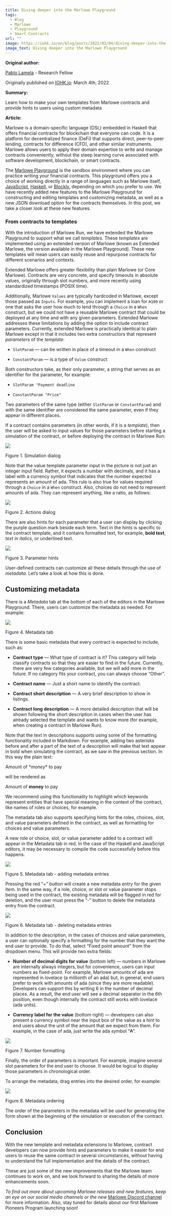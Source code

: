 ```yaml
---
title: Diving deeper into the Marlowe Playground
tags:
  - Blog
  - Marlowe
  - Playground
  - Smart Contracts
url: ""
image: https://iohk.io/en/blog/posts/2022/03/04/diving-deeper-into-the-marlowe-playground/
image_text: Diving deeper into the Marlowe Playground
---
```


**Original author:**

[Pablo Lamela](https://iohk.io/en/blog/authors/pablo-lamela-seijas/page-1/) - Research Fellow

Originally published on [IOHK.io](https://iohk.io/en/blog/posts/2022/03/04/diving-deeper-into-the-marlowe-playground/): March 4th, 2022

**Summary:**

Learn how to make your own templates from Marlowe contracts and provide hints to users using custom metadata

**Article:**

Marlowe is a domain-specific language (DSL) embedded in Haskell that offers financial contracts for blockchain that everyone can code. It is a platform for decentralized finance (DeFi) that supports direct, peer-to-peer lending, contracts for difference (CFD), and other similar instruments. Marlowe allows users to apply their domain expertise to write and manage contracts conveniently, without the steep learning curve associated with software development, blockchain, or smart contracts.

The [Marlowe Playground](https://play.marlowe-finance.io/#/) is the sandbox environment where you can practice writing your financial contracts. This playground offers you a choice of working directly in a range of languages such as Marlowe itself, [JavaScript](https://play.marlowe-finance.io/doc/marlowe/tutorials/javascript-embedding.html), [Haskell](https://play.marlowe-finance.io/doc/marlowe/tutorials/embedded-marlowe.html), or [Blockly](https://play.marlowe-finance.io/doc/marlowe/tutorials/playground-blockly.html), depending on which you prefer to use. We have recently added new features to the Marlowe Playground for constructing and editing templates and customizing metadata, as well as a new JSON download option for the contracts themselves. In this post, we take a closer look at these new features.

### **From contracts to templates**

With the introduction of Marlowe Run, we have extended the Marlowe Playground to support what we call _templates_. These _templates_ are implemented using an extended version of Marlowe (known as Extended Marlowe, the version available in the Marlowe Playground). These new templates will mean users can easily reuse and repurpose contracts for different scenarios and contexts.

Extended Marlowe offers greater flexibility than plain Marlowe (or Core Marlowe). Contracts are very concrete, and specify timeouts in absolute values, originally through slot numbers, and more recently using standardized timestamps (POSIX time).

Additionally, Marlowe `Values` are typically hardcoded in Marlowe, except those passed as `Inputs`. For example, you can implement a loan for `₳100` or one that asks the user how much to lend through a `Choice` in a `When` construct, but we could not have a reusable Marlowe contract that could be deployed at any time and with any given parameters. Extended Marlowe addresses these limitations by adding the option to include contract parameters. Currently, extended Marlowe is practically identical to plain Marlowe except in that it includes two extra constructors that represent _parameters_ of the _template_:

*   `SlotParam` — can be written in place of a timeout in a `When` construct
    
*   `ConstantParam` — is a type of `Value` construct
    

Both constructors take, as their only parameter, a string that serves as an identifier for the parameter, for example:

*   `SlotParam "Payment deadline`
    
*   `ConstantParam "Price"`
    

Two parameters of the same type (either `SlotParam` or `ConstantParam`) and with the same identifier are considered the same parameter, even if they appear in different places.

If a contract contains parameters (in other words, if it is a _template_), then the user will be asked to input values for those parameters before starting a simulation of the contract, or before deploying the contract in Marlowe Run:

![](https://ucarecdn.com/545adfcf-78d7-4c59-a486-1215e6239543/)

Figure 1. Simulation dialog

Note that the value template parameter input in the picture is not just an integer input field. Rather, it expects a number with decimals, and it has a label with a currency symbol that indicates that the number expected represents an amount of ada. This rule is also true for values required through a `Choice` in a `When` construct. Also, choices do not need to represent amounts of ada. They can represent anything, like a ratio, as follows:

![](https://ucarecdn.com/78e364be-5ddc-4ff3-b53b-585aa50128aa/)

Figure 2. Actions dialog

There are also hints for each parameter that a user can display by clicking the purple question mark beside each term. Text in the hints is specific to the contract template, and it contains formatted text, for example, **bold text**, _text in italics_, or underlined text.

![](https://ucarecdn.com/e062586b-eafd-40f2-a6fd-41f579836c9b/)

Figure 3. Parameter hints

User-defined contracts can customize all these details through the use of _metadata_. Let’s take a look at how this is done.

## Customizing metadata

There is a _Metadata_ tab at the bottom of each of the editors in the Marlowe Playground. There, users can customize the metadata as needed. For example:

![](https://ucarecdn.com/b03053ab-7608-43f7-8b67-3a8bcd1d8530/)

Figure 4. Metadata tab

There is some basic metadata that every contract is expected to include, such as:

*   **Contract type** — What type of contract is it? This category will help classify contracts so that they are easier to find in the future. Currently, there are very few categories available, but we will add more in the future. If no category fits your contract, you can always choose “Other”.
    
*   **Contract name** — Just a short name to identify the contract.
    
*   **Contract short description** — A very brief description to show in listings.
    
*   **Contract long description** — A more detailed description that will be shown following the short description in cases when the user has already selected the template and wants to know more (for example, when creating a contract in Marlowe Run).
    

Note that the text in descriptions supports using some of the formatting functionality included in Markdown. For example, adding two asterisks before and after a part of the text of a description will make that text appear in bold when simulating the contract, as we saw in the previous section. In this way the plain text:

Amount of \*_money_\* to pay

will be rendered as

Amount of **money** to pay

We recommend using this functionality to highlight which keywords represent entities that have special meaning in the context of the contract, like names of roles or choices, for example.

The metadata tab also supports specifying hints for the roles, choices, slot, and value parameters defined in the contract, as well as formatting for choices and value parameters.

A new role or choice, slot, or value parameter added to a contract will appear in the Metadata tab in red. In the case of the Haskell and JavaScript editors, it may be necessary to compile the code successfully before this happens.

![](https://ucarecdn.com/51018505-5a54-4d86-ab8a-74ea7c8889f0/)

Figure 5. Metadata tab - adding metadata entries

Pressing the red “+” button will create a new metadata entry for the given item. In the same way, if a role, choice, or slot or value parameter stops being used in the contract, the existing metadata will be flagged in red for deletion, and the user must press the “-” button to delete the metadata entry from the contract.

![](https://ucarecdn.com/0ca29212-e9e0-4cc2-b087-27d36f2d0419/)

Figure 6. Metadata tab - deleting metadata entries

In addition to the description, in the cases of choices and value parameters, a user can optionally specify a formatting for the number that they want the end user to provide. To do that, select “Fixed point amount” from the dropdown menu. This will provide two extra fields:

*   **Number of decimal digits for value** (bottom left) — numbers in Marlowe are internally always integers, but for convenience, users can input numbers as fixed-point. For example, Marlowe amounts of ada are represented in lovelace (a millionth of an ada) but, in general, end users prefer to work with amounts of ada (since they are more readable). Developers can support this by writing 6 in the number of decimal places. As a result, the end user will see a decimal separator in the 6th position, even though internally the contract still works with lovelace (ada units).
    
*   **Currency label for the value** (bottom right) — developers can also present a currency symbol near the input box of the value as a hint to end users about the unit of the amount that we expect from them. For example, in the case of ada, just write the ada symbol “₳”.
    

![](https://ucarecdn.com/e542b7e8-077c-43d1-a726-9c2368487ba4/)

Figure 7. Number formatting

Finally, the order of parameters is important. For example, imagine several slot parameters for the end user to choose. It would be logical to display those parameters in chronological order.

To arrange the metadata, drag entries into the desired order, for example:

![](https://ucarecdn.com/59885e43-9739-40c5-b0b9-3d51eb09a5fd/)

Figure 8. Metadata ordering

The order of the parameters in the metadata will be used for generating the form shown at the beginning of the simulation or execution of the contract.

## Conclusion

With the new template and metadata extensions to Marlowe, contract developers can now provide hints and parameters to make it easier for end users to reuse the same contract in several circumstances, without having to understand the full implementation and the details of the contract.

These are just some of the new improvements that the Marlowe team continues to work on, and we look forward to sharing the details of more enhancements soon.

_To find out more about upcoming Marlowe releases and new features, keep an eye on our social media channels or the new_ [Marlowe Discord channel](https://discord.com/channels/826816523368005654/936295815926927390/936316494042779698) for more information. Also, stay tuned for details about our first Marlowe Pioneers Program launching soon!
